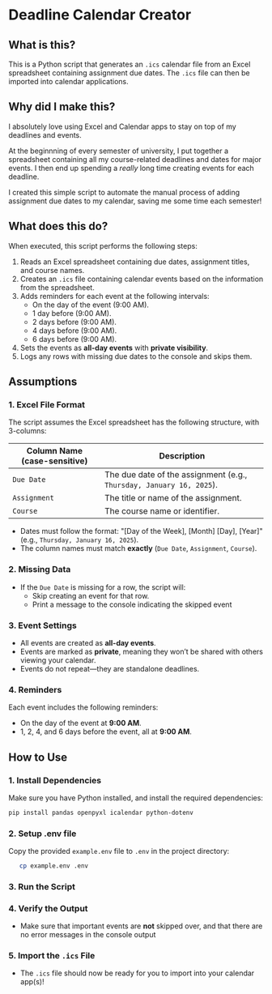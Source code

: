 # Deadline Calendar Creator

## **What is this?**
This is a Python script that generates an `.ics` calendar file from an Excel spreadsheet containing assignment due dates. The `.ics` file can then be imported into calendar applications.

## **Why did I make this?**

I absolutely love using Excel and Calendar apps to stay on top of my deadlines and events.

At the beginnning of every semester of university, I put together a spreadsheet containing all my course-related deadlines and dates for major events. I then end up spending a *really* long time creating events for each deadline.

I created this simple script to automate the manual process of adding assignment due dates to my calendar, saving me some time each semester!

## **What does this do?**
When executed, this script performs the following steps:
1. Reads an Excel spreadsheet containing due dates, assignment titles, and course names.
2. Creates an `.ics` file containing calendar events based on the information from the spreadsheet.
3. Adds reminders for each event at the following intervals:
   - On the day of the event (9:00 AM).
   - 1 day before (9:00 AM).
   - 2 days before (9:00 AM).
   - 4 days before (9:00 AM).
   - 6 days before (9:00 AM).
4. Sets the events as **all-day events** with **private visibility**.
5. Logs any rows with missing due dates to the console and skips them.

## **Assumptions**

### **1. Excel File Format**
The script assumes the Excel spreadsheet has the following structure, with 3-columns:

| **Column Name (case-sensitive)** | **Description**                                           |
|------------------|-----------------------------------------------------------|
| `Due Date`       | The due date of the assignment (e.g., `Thursday, January 16, 2025`). |
| `Assignment`     | The title or name of the assignment.                      |
| `Course`         | The course name or identifier.                           |

- Dates must follow the format: "[Day of the Week], [Month] [Day], [Year]" (e.g., `Thursday, January 16, 2025`).
- The column names must match **exactly** (`Due Date`, `Assignment`, `Course`).

### **2. Missing Data**
- If the `Due Date` is missing for a row, the script will:
  - Skip creating an event for that row.
  - Print a message to the console indicating the skipped event

### **3. Event Settings**
- All events are created as **all-day events**.
- Events are marked as **private**, meaning they won’t be shared with others viewing your calendar.
- Events do not repeat—they are standalone deadlines.

### **4. Reminders**
Each event includes the following reminders:
- On the day of the event at **9:00 AM**.
- 1, 2, 4, and 6 days before the event, all at **9:00 AM**.


## **How to Use**

### **1. Install Dependencies**
Make sure you have Python installed, and install the required dependencies:
```bash
pip install pandas openpyxl icalendar python-dotenv
```

### **2. Setup .env file**
Copy the provided `example.env` file to `.env` in the project directory:
```bash
   cp example.env .env
```

### **3. Run the Script**

### **4. Verify the Output**
- Make sure that important events are **not** skipped over, and that there are no error messages in the console output

### **5. Import the `.ics` File**

- The `.ics` file should now be ready for you to import into your calendar app(s)!